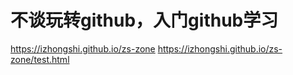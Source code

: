 # 不谈玩转github，入门github学习

<https://izhongshi.github.io/zs-zone>
<https://izhongshi.github.io/zs-zone/test.html>


